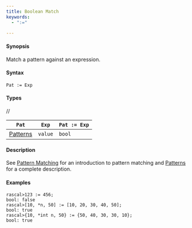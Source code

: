```yaml
---
title: Boolean Match
keywords:
  - ":="

---
```


#### Synopsis

Match a pattern against an expression.

#### Syntax

`Pat := Exp`

#### Types

//

| `Pat`      | `Exp` |`Pat := Exp` |
| --- | --- | --- |
| [Patterns](../../../../../Rascal/Patterns/) | `value` | `bool`         |


#### Description

See [Pattern Matching](../../../../../RascalConcepts/PatternMatching/) for an introduction to pattern matching and [Patterns](../../../../../Rascal/Patterns/) for a complete description.

#### Examples


```rascal-shell 
rascal>123 := 456;
bool: false
rascal>[10, *n, 50] := [10, 20, 30, 40, 50];
bool: true
rascal>{10, *int n, 50} := {50, 40, 30, 30, 10};
bool: true
```

